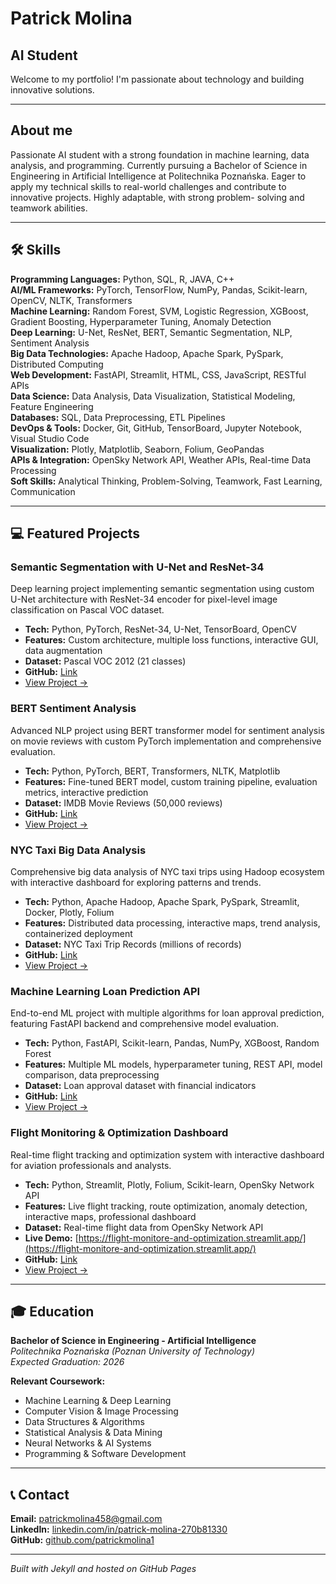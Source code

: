 # Patrick Molina
## AI Student 

Welcome to my portfolio! I'm passionate about technology and building innovative solutions.

---

## About me

Passionate AI student with a strong foundation in machine learning, data analysis, and programming. Currently pursuing a Bachelor of Science in Engineering in Artificial Intelligence at Politechnika Poznańska. Eager to apply my technical skills to real-world challenges and contribute to innovative projects. Highly adaptable, with strong problem- solving and teamwork abilities.

---

## 🛠️ Skills

**Programming Languages:** Python, SQL, R, JAVA, C++  
**AI/ML Frameworks:** PyTorch, TensorFlow, NumPy, Pandas, Scikit-learn, OpenCV, NLTK, Transformers  
**Machine Learning:** Random Forest, SVM, Logistic Regression, XGBoost, Gradient Boosting, Hyperparameter Tuning, Anomaly Detection  
**Deep Learning:** U-Net, ResNet, BERT, Semantic Segmentation, NLP, Sentiment Analysis  
**Big Data Technologies:** Apache Hadoop, Apache Spark, PySpark, Distributed Computing  
**Web Development:** FastAPI, Streamlit, HTML, CSS, JavaScript, RESTful APIs  
**Data Science:** Data Analysis, Data Visualization, Statistical Modeling, Feature Engineering  
**Databases:** SQL, Data Preprocessing, ETL Pipelines  
**DevOps & Tools:** Docker, Git, GitHub, TensorBoard, Jupyter Notebook, Visual Studio Code  
**Visualization:** Plotly, Matplotlib, Seaborn, Folium, GeoPandas  
**APIs & Integration:** OpenSky Network API, Weather APIs, Real-time Data Processing  
**Soft Skills:** Analytical Thinking, Problem-Solving, Teamwork, Fast Learning, Communication

---

## 💻 Featured Projects

### Semantic Segmentation with U-Net and ResNet-34
Deep learning project implementing semantic segmentation using custom U-Net architecture with ResNet-34 encoder for pixel-level image classification on Pascal VOC dataset.
- **Tech:** Python, PyTorch, ResNet-34, U-Net, TensorBoard, OpenCV
- **Features:** Custom architecture, multiple loss functions, interactive GUI, data augmentation
- **Dataset:** Pascal VOC 2012 (21 classes)
- **GitHub:** [Link](https://github.com/patrickmolina1/Computer-Vision---Project-3)
- [View Project →](./projects/semantic_segmentation)

### BERT Sentiment Analysis
Advanced NLP project using BERT transformer model for sentiment analysis on movie reviews with custom PyTorch implementation and comprehensive evaluation.
- **Tech:** Python, PyTorch, BERT, Transformers, NLTK, Matplotlib
- **Features:** Fine-tuned BERT model, custom training pipeline, evaluation metrics, interactive prediction
- **Dataset:** IMDB Movie Reviews (50,000 reviews)
- **GitHub:** [Link](https://github.com/chihab4real/sentiment-analysis)
- [View Project →](./projects/sentiment_analysis)

### NYC Taxi Big Data Analysis
Comprehensive big data analysis of NYC taxi trips using Hadoop ecosystem with interactive dashboard for exploring patterns and trends.
- **Tech:** Python, Apache Hadoop, Apache Spark, PySpark, Streamlit, Docker, Plotly, Folium
- **Features:** Distributed data processing, interactive maps, trend analysis, containerized deployment
- **Dataset:** NYC Taxi Trip Records (millions of records)
- **GitHub:** [Link](https://github.com/chihab4real/nyc-taxi-hadoop-analysis)
- [View Project →](./projects/taxi_nyc_hadoop)

### Machine Learning Loan Prediction API
End-to-end ML project with multiple algorithms for loan approval prediction, featuring FastAPI backend and comprehensive model evaluation.
- **Tech:** Python, FastAPI, Scikit-learn, Pandas, NumPy, XGBoost, Random Forest
- **Features:** Multiple ML models, hyperparameter tuning, REST API, model comparison, data preprocessing
- **Dataset:** Loan approval dataset with financial indicators
- **GitHub:** [Link](https://github.com/patrickmolina1/loan_prediction)
- [View Project →](./projects/loan_prediction)

### Flight Monitoring & Optimization Dashboard
Real-time flight tracking and optimization system with interactive dashboard for aviation professionals and analysts.
- **Tech:** Python, Streamlit, Plotly, Folium, Scikit-learn, OpenSky Network API
- **Features:** Live flight tracking, route optimization, anomaly detection, interactive maps, professional dashboard
- **Dataset:** Real-time flight data from OpenSky Network API
- **Live Demo:** [https://flight-monitore-and-optimization.streamlit.app/](https://flight-monitore-and-optimization.streamlit.app/)
- **GitHub:** [Link](https://github.com/patrickmolina1/Flight_Monitoring_and_Optimization)
- [View Project →](./projects/flight_monitoring_and_optimizing)

---

## 🎓 Education

**Bachelor of Science in Engineering - Artificial Intelligence**  
*Politechnika Poznańska (Poznan University of Technology)*  
*Expected Graduation: 2026*

**Relevant Coursework:**
- Machine Learning & Deep Learning
- Computer Vision & Image Processing  
- Data Structures & Algorithms
- Statistical Analysis & Data Mining
- Neural Networks & AI Systems
- Programming & Software Development

---

## 📞 Contact

**Email:** [patrickmolina458@gmail.com](mailto:patrickmolina458@gmail.com)  
**LinkedIn:** [linkedin.com/in/patrick-molina-270b81330](https://www.linkedin.com/in/patrick-molina-270b81330/)  
**GitHub:** [github.com/patrickmolina1](https://github.com/patrickmolina1)  

---

*Built with Jekyll and hosted on GitHub Pages*
